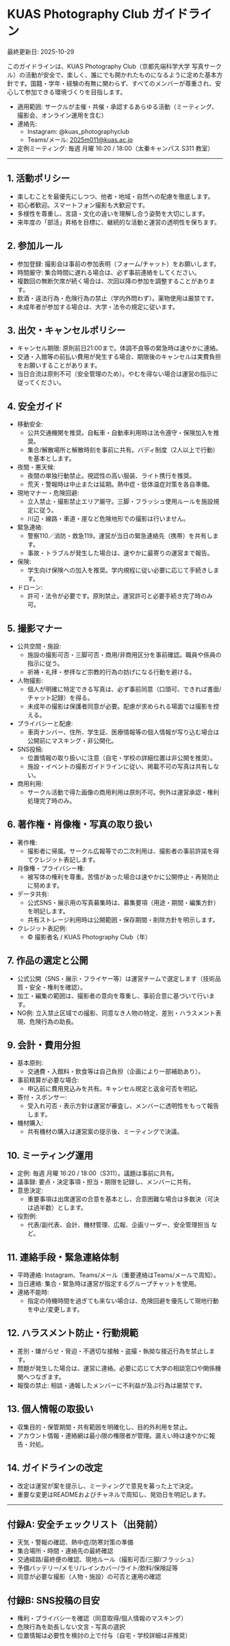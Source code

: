 # KUAS Photography Club ガイドライン
最終更新日: 2025-10-29

このガイドラインは、KUAS Photography Club（京都先端科学大学 写真サークル）の活動が安全で、楽しく、誰にでも開かれたものになるように定めた基本方針です。国籍・学年・経験の有無に関わらず、すべてのメンバーが尊重され、安心して参加できる環境づくりを目指します。

- 適用範囲: サークルが主催・共催・承認するあらゆる活動（ミーティング、撮影会、オンライン運用を含む）
- 連絡先:
  - Instagram: @kuas_photographyclub
  - Teams/メール: 2025m011@kuas.ac.jp
- 定例ミーティング: 毎週 月曜 16:20 / 18:00（太秦キャンパス S311 教室）

---

## 1. 活動ポリシー
- 楽しむことを最優先にしつつ、他者・地域・自然への配慮を徹底します。
- 初心者歓迎。スマートフォン撮影も大歓迎です。
- 多様性を尊重し、言語・文化の違いを理解し合う姿勢を大切にします。
- 来年度の「部活」昇格を目標に、継続的な活動と運営の透明性を保ちます。

## 2. 参加ルール
- 参加登録: 撮影会は事前の参加表明（フォーム/チャット）をお願いします。
- 時間厳守: 集合時間に遅れる場合は、必ず事前連絡をしてください。
- 複数回の無断欠席が続く場合は、次回以降の参加を調整することがあります。
- 飲酒・違法行為・危険行為の禁止（学内外問わず）。薬物使用は厳禁です。
- 未成年者が参加する場合は、大学・法令の規定に従います。

## 3. 出欠・キャンセルポリシー
- キャンセル期限: 原則前日21:00まで。体調不良等の緊急時は速やかに連絡。
- 交通・入館等の前払い費用が発生する場合、期限後のキャンセルは実費負担をお願いすることがあります。
- 当日合流は原則不可（安全管理のため）。やむを得ない場合は運営の指示に従ってください。

## 4. 安全ガイド
- 移動安全:
  - 公共交通機関を推奨。自転車・自動車利用時は法令遵守・保険加入を推奨。
  - 集合/解散場所と解散時刻を事前に共有。バディ制度（2人以上で行動）を基本とします。
- 夜間・悪天候:
  - 夜間の単独行動禁止。視認性の高い服装、ライト携行を推奨。
  - 荒天・警報時は中止または延期。熱中症・低体温症対策を各自準備。
- 現地マナー・危険回避:
  - 立入禁止・撮影禁止エリア厳守。三脚・フラッシュ使用ルールを施設規定に従う。
  - 川辺・線路・車道・崖など危険地形での撮影は行いません。
- 緊急連絡:
  - 警察110／消防・救急119。運営が当日の緊急連絡先（携帯）を共有します。
  - 事故・トラブルが発生した場合は、速やかに最寄りの運営まで報告。
- 保険:
  - 学生向け保険への加入を推奨。学内規程に従い必要に応じて手続きします。
- ドローン:
  - 許可・法令が必要です。原則禁止。運営許可と必要手続き完了時のみ可。

## 5. 撮影マナー
- 公共空間・施設:
  - 施設の撮影可否・三脚可否・商用/非商用区分を事前確認。職員や係員の指示に従う。
  - 祈祷・礼拝・参拝など宗教的行為の妨げになる行動を避ける。
- 人物撮影:
  - 個人が明確に特定できる写真は、必ず事前同意（口頭可、できれば書面/チャット記録）を得る。
  - 未成年の撮影は保護者同意が必要。配慮が求められる場面では撮影を控える。
- プライバシーと配慮:
  - 車両ナンバー、住所、学生証、医療情報等の個人情報が写り込む場合は公開前にマスキング・非公開化。
- SNS投稿:
  - 位置情報の取り扱いに注意（自宅・学校の詳細位置は非公開を推奨）。
  - 施設・イベントの撮影ガイドラインに従い、掲載不可の写真は共有しない。
- 商用利用:
  - サークル活動で得た画像の商用利用は原則不可。例外は運営承認・権利処理完了時のみ。

## 6. 著作権・肖像権・写真の取り扱い
- 著作権:
  - 撮影者に帰属。サークル広報等での二次利用は、撮影者の事前許諾を得てクレジット表記します。
- 肖像権・プライバシー権:
  - 被写体の権利を尊重。苦情があった場合は速やかに公開停止・再発防止に努めます。
- データ共有:
  - 公式SNS・展示用の写真募集時は、募集要項（用途・期間・編集方針）を明記します。
  - 共有ストレージ利用時は公開範囲・保存期間・削除方針を明示します。
- クレジット表記例:
  - © 撮影者名 / KUAS Photography Club（年）

## 7. 作品の選定と公開
- 公式公開（SNS・展示・フライヤー等）は運営チームで選定します（技術品質・安全・権利を確認）。
- 加工・編集の範囲は、撮影者の意向を尊重し、事前合意に基づいて行います。
- NG例: 立入禁止区域での撮影、同意なき人物の特定、差別・ハラスメント表現、危険行為の助長。

<!--
## 8. 機材（共有カメラ）貸出ルール
- 目的:
  - カメラ未所持のメンバーが撮影を体験できるよう支援します。
- 対象・期間:
  - 正メンバーを対象に原則「撮影会当日〜翌日返却」。長期貸出は運営承認が必要。
- 受け渡し・返却:
  - 状態チェック表に記入。付属品（バッテリー・充電器・メディア・ストラップ）も併せて確認。
- 取扱い:
  - ストラップ使用必須。雨天時はレインカバー使用。砂・海水・高温多湿に注意。
- 破損・紛失:
  - 直ちに運営へ報告。故意・重大な過失がある場合は実費負担をお願いする場合があります。
- メンテナンス:
  - 清掃・ファーム更新は運営が実施。消耗品（保護フィルム等）の交換方針は運営で判断。
- メモリーカード:
  - 個人情報は保存しない。返却時にデータのバックアップと削除方針に従う。
-->

## 9. 会計・費用分担
- 基本原則:
  - 交通費・入館料・飲食等は自己負担（企画により一部補助あり）。
- 事前精算が必要な場合:
  - 申込前に費用見込みを共有。キャンセル規定と返金可否を明記。
- 寄付・スポンサー:
  - 受入れ可否・表示方針は運営が審査し、メンバーに透明性をもって報告します。
- 機材購入:
  - 共有機材の購入は運営案の提示後、ミーティングで決議。

## 10. ミーティング運用
- 定例: 毎週 月曜 16:20 / 18:00（S311）。議題は事前に共有。
- 議事録: 要点・決定事項・担当・期限を記録し、メンバーに共有。
- 意思決定:
  - 重要事項は出席運営の合意を基本とし、合意困難な場合は多数決（可決は過半数）とします。
- 役割例:
  - 代表/副代表、会計、機材管理、広報、企画リーダー、安全管理担当 など。

## 11. 連絡手段・緊急連絡体制
- 平時連絡: Instagram、Teams/メール（重要連絡はTeams/メールで周知）。
- 当日連絡: 集合・緊急時は運営が指定するグループチャットを使用。
- 連絡不能時:
  - 指定の待機時間を過ぎても来ない場合は、危険回避を優先して現地行動を中止/変更します。

## 12. ハラスメント防止・行動規範
- 差別・嫌がらせ・脅迫・不適切な接触・盗撮・執拗な接近行為を禁止します。
- 問題が発生した場合は、運営に連絡。必要に応じて大学の相談窓口や関係機関へつなぎます。
- 報復の禁止: 相談・通報したメンバーに不利益が及ぶ行為は厳禁です。

## 13. 個人情報の取扱い
- 収集目的・保管期間・共有範囲を明確化し、目的外利用を禁止。
- アカウント情報・連絡網は最小限の権限者が管理。漏えい時は速やかに報告・対処。

## 14. ガイドラインの改定
- 改定は運営が案を提示し、ミーティングで意見を募った上で決定。
- 重要な変更はREADMEおよびチャネルで周知し、発効日を明記します。

---

## 付録A: 安全チェックリスト（出発前）
- 天気・警報の確認、熱中症/防寒対策の準備
- 集合場所・時間・連絡先の最終確認
- 交通経路/最終便の確認、現地ルール（撮影可否/三脚/フラッシュ）
- 予備バッテリー/メモリ/レインカバー/ライト/飲料/保険証等
- 同意が必要な撮影（人物・施設）の可否と運用の確認

## 付録B: SNS投稿の目安
- 権利・プライバシーを確認（同意取得/個人情報のマスキング）
- 危険行為を助長しない文言・写真の選択
- 位置情報は必要性を検討の上で付与（自宅・学校詳細は非推奨）